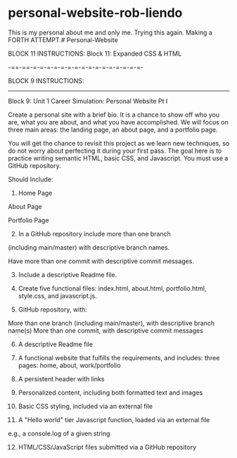 # personal-website-rob-liendo
This is my personal about me and only me. Trying this again.
Making a FORTH ATTEMPT.# Personal-Website

BLOCK 11 INSTRUCTIONS: Block 11: Expanded CSS & HTML










-==-==-=-=-=-=-=-=-=-=-=-=-=-=-=-=-=-=-

BLOCK 9 INSTRUCTIONS:

--------------------- --------------------- --------------------- 
Block 9: Unit 1 Career Simulation: Personal Website Pt I


Create a personal site with a brief bio. It is a chance to show off who you are, what you are about, and what you have accomplished. We will focus on three main areas: the landing page, an about page, and a portfolio page.

You will get the chance to revisit this project as we learn new techniques, so do not worry about perfecting it during your first pass. The goal here is to practice writing semantic HTML, basic CSS, and Javascript. You must use a GitHub repository.


Should Include:

1. Home Page

About Page

Portfolio Page


2. In a GitHub repository include more than one branch 

(including main/master) with descriptive branch names.

Have more than one commit with descriptive commit messages.

3. Include a descriptive Readme file.

4. Create five functional files: 
index.html, 
about.html, 
portfolio.html, 
style.css, and 
javascript.js.


5. GitHub repository, with:

More than one branch (including main/master), with descriptive branch name(s)
More than one commit, with descriptive commit messages

6. A descriptive Readme file

7. A functional website that fulfills the requirements, and includes:
three pages: home, about, work/portfolio

8. A persistent header with links

9. Personalized content, including both formatted text and images

10. Basic CSS styling, included via an external file

11. A "Hello world" tier Javascript function, 
loaded via an external file

e.g., a console.log of a given string

12. HTML/CSS/JavaScript files submitted via a GitHub repository



